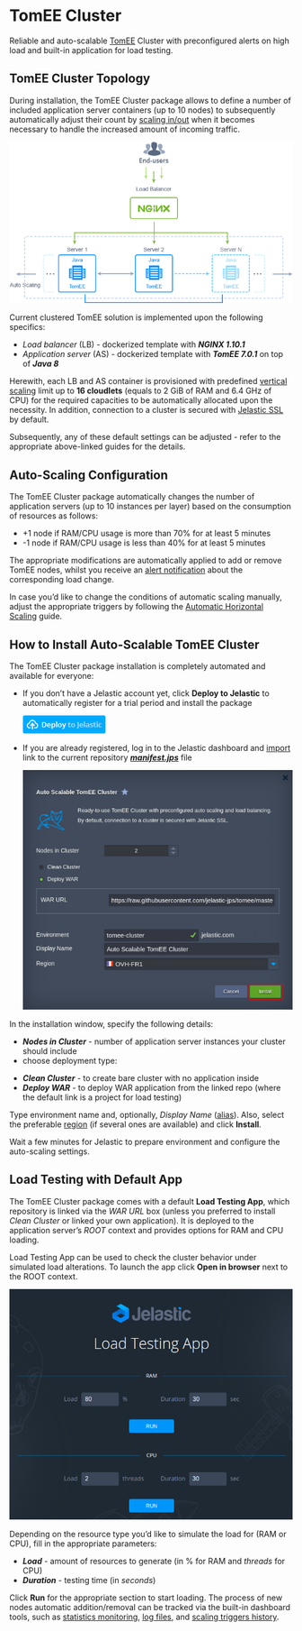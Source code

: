 # TomEE Cluster

Reliable and auto-scalable [TomEE](http://tomee.apache.org//#) Сluster with preconfigured alerts on high load and built-in application for load testing.

## TomEE Cluster Topology

During installation, the TomEE Cluster package allows to define a number of included application server containers (up to 10 nodes) to subsequently automatically adjust their count by [scaling in/out](https://docs.jelastic.com/automatic-horizontal-scaling) when it becomes necessary to handle the increased amount of incoming traffic.

![tomee-cluster-topology](images/tomee-cluster-topology.png)

Current clustered TomEE solution is implemented upon the following specifics:
- *Load balancer* (LB) - dockerized template with **_NGINX 1.10.1_** 
- *Application server* (AS) - dockerized template with **_TomEE 7.0.1_** on top of **_Java 8_**

Herewith, each LB and AS container is provisioned with predefined [vertical scaling](https://docs.jelastic.com/automatic-vertical-scaling) limit up to **16 cloudlets** (equals to 2 GiB of RAM and 6.4 GHz of CPU) for the required capacities to be automatically allocated upon the necessity. In addition, connection to a cluster is secured with [Jelastic SSL](https://docs.jelastic.com/jelastic-ssl) by default. 

Subsequently, any of these default settings can be adjusted - refer to the appropriate above-linked guides for the details.

## Auto-Scaling Configuration

The TomEE Cluster package automatically changes the number of application servers (up to 10 instances per layer) based on the consumption of resources as follows:
- +1 node if RAM/CPU usage is more than 70% for at least 5 minutes
- -1 node if RAM/CPU usage is less than 40% for at least 5 minutes

The appropriate modifications are automatically applied to add or remove TomEE nodes, whilst you receive an [alert notification](https://docs.jelastic.com/load-alerts) about the corresponding load change. 

In case you’d like to change the conditions of automatic scaling manually, adjust the appropriate triggers by following the [Automatic Horizontal Scaling](https://docs.jelastic.com/automatic-horizontal-scaling) guide.

## How to Install Auto-Scalable TomEE Cluster

The TomEE Cluster package installation is completely automated and available for everyone:
- If you don’t have a Jelastic account yet, click **Deploy to Jelastic** to automatically register for a trial period and install the package

   [![Deploy](images/deploy-to-jelastic.png)](https://jelastic.com/install-application/?manifest=https://raw.githubusercontent.com/jelastic-jps/tomee/master/manifest.jps)

- If you are already registered, log in to the Jelastic dashboard and [import](https://docs.jelastic.com/environment-import) link to the current repository [**_manifest.jps_**](https://github.com/jelastic-jps/tomee/blob/master/manifest.jps ) file

   ![tomee-cluster-installation](images/tomee-cluster-installation.png)

In the installation window, specify the following details: 
* **_Nodes in Cluster_** - number of application server instances your cluster should include
* choose deployment type:
 - **_Clean Cluster_** - to create bare cluster with no application inside
 - **_Deploy WAR_** - to deploy WAR application from the linked repo (where the default link is a project for load testing)

Type environment name and, optionally, *Display Name* ([alias](https://docs.jelastic.com/environment-aliases)). Also, select the preferable [region](https://docs.jelastic.com/environment-regions) (if several ones are available) and click **Install**.

Wait a few minutes for Jelastic to prepare environment and configure the auto-scaling settings.

## Load Testing with Default App

The TomEE Cluster package comes with a default **Load Testing App**, which repository is linked via the *WAR URL* box (unless you preferred to install *Clean Cluster* or linked your own application). It is deployed to the application server’s *ROOT* context and provides options for RAM and CPU loading. 

Load Testing App can be used to check the cluster behavior under simulated load alterations.  To launch the app click **Open in browser** next to the ROOT context. 

![tomee-cluster-load-testing](images/tomee-cluster-load-testing.png)

Depending on the resource type you’d like to simulate the load for (RAM or CPU), fill in the appropriate parameters:
- **_Load_** - amount of resources to generate (in % for RAM and *threads* for CPU)
- **_Duration_** - testing time (in *seconds*)

Click **Run** for the appropriate section to start loading. The process of new nodes automatic addition/removal can be tracked via the built-in dashboard tools, such as [statistics monitoring](https://docs.jelastic.com/view-app-statistics), [log files](https://docs.jelastic.com/view-log-files), and [scaling triggers history](https://docs.jelastic.com/automatic-horizontal-scaling#history).
